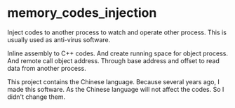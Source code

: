 # memory_codes_injection
Inject codes to another process to watch and operate other process. This is usually used as anti-virus software.

Inline assembly to C++ codes. And create running space for object process. And remote call object address. 
Through base address and offset to read data from another process.

This project contains the Chinese language. Because several years ago, I made this software. 
As the Chinese language will not affect the codes. So I didn't change them.
